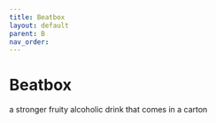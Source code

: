 ```yaml
---
title: Beatbox
layout: default
parent: B
nav_order:
---
```


# Beatbox

a stronger fruity alcoholic drink that comes in a carton

